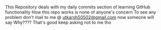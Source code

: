 This Repository deals with my daily commits section of learning GitHub functionality
How this repo works is none of anyone's concern
To see any problem don't mail to me @ utkarsh50502@gmail.com
now someone will say Why????
That's good keep asking not to me tho
